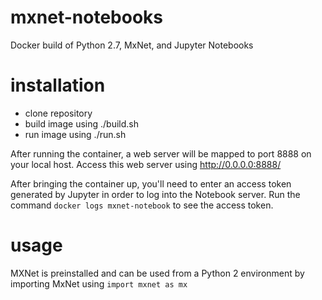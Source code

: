 # mxnet-notebooks
Docker build of Python 2.7, MxNet, and Jupyter Notebooks

# installation
 - clone repository
 - build image using ./build.sh
 - run image using ./run.sh  

After running the container, a web server will be mapped to port 8888 on your local host.  Access this web server using http://0.0.0.0:8888/  

After bringing the container up, you'll need to enter an access token generated by Jupyter in order to log into the Notebook server.  Run the command `docker logs mxnet-notebook` to see the access token.  

# usage
MXNet is preinstalled and can be used from a Python 2 environment by importing MxNet using `import mxnet as mx`
